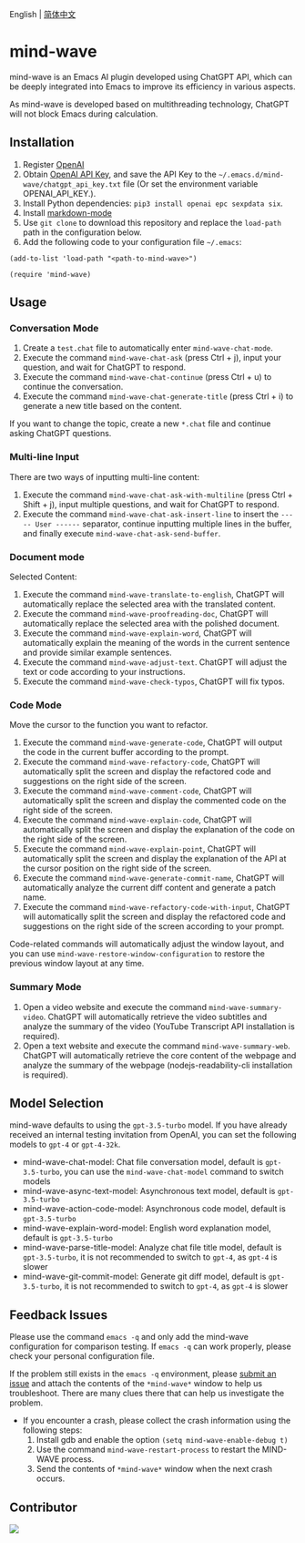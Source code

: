 English | [简体中文](./README.zh-CN.md)

# mind-wave
mind-wave is an Emacs AI plugin developed using ChatGPT API, which can be deeply integrated into Emacs to improve its efficiency in various aspects.

As mind-wave is developed based on multithreading technology, ChatGPT will not block Emacs during calculation.

## Installation
1. Register [OpenAI](https://platform.openai.com)
2. Obtain [OpenAI API Key](https://platform.openai.com/account/api-keys), and save the API Key to the `~/.emacs.d/mind-wave/chatgpt_api_key.txt` file (Or set the environment variable OPENAI_API_KEY.).
3. Install Python dependencies: `pip3 install openai epc sexpdata six`.
4. Install [markdown-mode](https://github.com/jrblevin/markdown-mode)
5. Use `git clone` to download this repository and replace the `load-path` path in the configuration below.
6. Add the following code to your configuration file `~/.emacs`:
```elisp
(add-to-list 'load-path "<path-to-mind-wave>")

(require 'mind-wave)
```

## Usage
### Conversation Mode
1. Create a `test.chat` file to automatically enter `mind-wave-chat-mode`.
2. Execute the command `mind-wave-chat-ask` (press Ctrl + j), input your question, and wait for ChatGPT to respond.
3. Execute the command `mind-wave-chat-continue` (press Ctrl + u) to continue the conversation.
4. Execute the command `mind-wave-chat-generate-title` (press Ctrl + i) to generate a new title based on the content.

If you want to change the topic, create a new `*.chat` file and continue asking ChatGPT questions.

### Multi-line Input
There are two ways of inputting multi-line content:

1. Execute the command `mind-wave-chat-ask-with-multiline` (press Ctrl + Shift + j), input multiple questions, and wait for ChatGPT to respond.
2. Execute the command `mind-wave-chat-ask-insert-line` to insert the `----- User ------` separator, continue inputting multiple lines in the buffer, and finally execute `mind-wave-chat-ask-send-buffer`.

### Document mode
Selected Content:

1. Execute the command `mind-wave-translate-to-english`, ChatGPT will automatically replace the selected area with the translated content.
2. Execute the command `mind-wave-proofreading-doc`, ChatGPT will automatically replace the selected area with the polished document. 
3. Execute the command `mind-wave-explain-word`, ChatGPT will automatically explain the meaning of the words in the current sentence and provide similar example sentences.
4. Execute the command `mind-wave-adjust-text`. ChatGPT will adjust the text or code according to your instructions.
5. Execute the command `mind-wave-check-typos`, ChatGPT will fix typos.

### Code Mode
Move the cursor to the function you want to refactor.

1. Execute the command `mind-wave-generate-code`, ChatGPT will output the code in the current buffer according to the prompt.
2. Execute the command `mind-wave-refactory-code`, ChatGPT will automatically split the screen and display the refactored code and suggestions on the right side of the screen.
3. Execute the command `mind-wave-comment-code`, ChatGPT will automatically split the screen and display the commented code on the right side of the screen.
4. Execute the command `mind-wave-explain-code`, ChatGPT will automatically split the screen and display the explanation of the code on the right side of the screen.
5. Execute the command `mind-wave-explain-point`, ChatGPT will automatically split the screen and display the explanation of the API at the cursor position on the right side of the screen.
6. Execute the command `mind-wave-generate-commit-name`, ChatGPT will automatically analyze the current diff content and generate a patch name.
7. Execute the command `mind-wave-refactory-code-with-input`, ChatGPT will automatically split the screen and display the refactored code and suggestions on the right side of the screen according to your prompt.

Code-related commands will automatically adjust the window layout, and you can use `mind-wave-restore-window-configuration` to restore the previous window layout at any time.

### Summary Mode
1. Open a video website and execute the command `mind-wave-summary-video`. ChatGPT will automatically retrieve the video subtitles and analyze the summary of the video (YouTube Transcript API installation is required).
2. Open a text website and execute the command `mind-wave-summary-web`. ChatGPT will automatically retrieve the core content of the webpage and analyze the summary of the webpage (nodejs-readability-cli installation is required).

## Model Selection
mind-wave defaults to using the `gpt-3.5-turbo` model. If you have already received an internal testing invitation from OpenAI, you can set the following models to `gpt-4` or `gpt-4-32k`.

* mind-wave-chat-model: Chat file conversation model, default is `gpt-3.5-turbo`, you can use the `mind-wave-chat-model` command to switch models
* mind-wave-async-text-model: Asynchronous text model, default is `gpt-3.5-turbo`
* mind-wave-action-code-model: Asynchronous code model, default is `gpt-3.5-turbo`
* mind-wave-explain-word-model: English word explanation model, default is `gpt-3.5-turbo`
* mind-wave-parse-title-model: Analyze chat file title model, default is `gpt-3.5-turbo`, it is not recommended to switch to `gpt-4`, as `gpt-4` is slower
* mind-wave-git-commit-model: Generate git diff model, default is `gpt-3.5-turbo`, it is not recommended to switch to `gpt-4`, as `gpt-4` is slower

## Feedback Issues

Please use the command `emacs -q` and only add the mind-wave configuration for comparison testing. If `emacs -q` can work properly, please check your personal configuration file.

If the problem still exists in the `emacs -q` environment, please [submit an issue](https://github.com/manateelazycat/mind-wave/issues/new) and attach the contents of the `*mind-wave*` window to help us troubleshoot. There are many clues there that can help us investigate the problem.

* If you encounter a crash, please collect the crash information using the following steps:
  1. Install gdb and enable the option `(setq mind-wave-enable-debug t)`
  2. Use the command `mind-wave-restart-process` to restart the MIND-WAVE process.
  3. Send the contents of `*mind-wave*` window when the next crash occurs.
  
## Contributor

<a href = "https://github.com/manateelazycat/mind-wave/graphs/contributors">
  <img src = "https://contrib.rocks/image?repo=manateelazycat/mind-wave"/>
</a>
